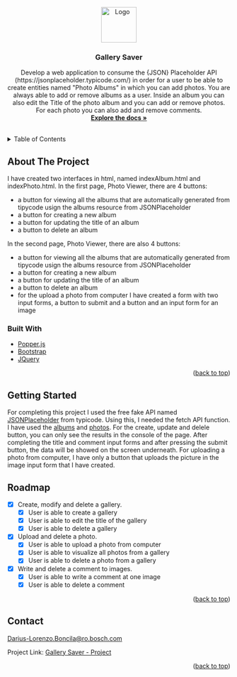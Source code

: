 <div id="top"></div>

<!-- PROJECT LOGO -->
<br />
<div align="center">
  <a href="https://bitbucket.org/swbs_academy/jsprojdb/src/master/">
    <img src="images/logo.png" alt="Logo" width="80" height="80">
  </a>

<h3 align="center">Gallery Saver</h3>

  <p align="center">
    Develop a web application to consume the {JSON} Placeholder API (https://jsonplaceholder.typicode.com/) in order for a user to be able to create entities named "Photo Albums" in which you can add photos. You are always able to add or remove albums as a user. Inside an album you can also edit the Title of the photo album and you can add or remove photos. For each photo you can also add and remove comments.
    <br />
    <a href="https://github.com/DariusLB/Best-README-Template/blob/db/AcademyProject"><strong>Explore the docs »</strong></a>
    <br />
    <br />
  </p>
</div>

<!-- TABLE OF CONTENTS -->
<details>
  <summary>Table of Contents</summary>
  <ol>
    <li>
      <a href="#about-the-project">About The Project</a>
      <ul>
        <li><a href="#built-with">Built With</a></li>
      </ul>
    </li>
    <li>
      <a href="#getting-started">Getting Started</a>
    </li>
    <li><a href="#roadmap">Roadmap</a></li>
    <li><a href="#contact">Contact</a></li>
  </ol>
</details>

<!-- ABOUT THE PROJECT -->
## About The Project

I have created two interfaces in html, named indexAlbum.html and indexPhoto.html. 
In the first page, Photo Viewer, there are 4 buttons:
  * a button for viewing all the albums that are automatically generated from tipycode usign the albums resource from JSONPlaceholder
  * a button for creating a new album
  * a button for updating the title of an album
  * a button to delete an album

In the second page, Photo Viewer, there are also 4 buttons:
  * a button for viewing all the albums that are automatically generated from tipycode usign the albums resource from JSONPlaceholder
  * a button for creating a new album
  * a button for updating the title of an album
  * a button to delete an album
  * for the upload a photo from computer I have created a form with two input forms, a button to submit and a button and an input form for an image

### Built With

* [Popper.js](https://cdnjs.com/libraries/popper.js/2.10.2)
* [Bootstrap](https://getbootstrap.com)
* [JQuery](https://jquery.com)

<p align="right">(<a href="#top">back to top</a>)</p>

<!-- GETTING STARTED -->
## Getting Started

For completing this project I used the free fake API named [JSONPlaceholder](https://jsonplaceholder.typicode.com/) from typicode. Using this, I needed the fetch API function. 
I have used the [albums](https://jsonplaceholder.typicode.com/albums) and [photos](https://jsonplaceholder.typicode.com/photos).
For the create, update and delele button, you can only see the results in the console of the page.
After completing the title and comment input forms and after pressing the submit button, the data will be showed on the screen underneath.
For uploading a photo from computer, I have only a button that uploads the picture in the image input form that I have created.

<!-- ROADMAP -->
## Roadmap

- [x] Create, modify and delete a gallery.
    - [x] User is able to create a gallery
    - [x] User is able to edit the title of the gallery
    - [x] User is able to delete a gallery

- [x] Upload and delete a photo.
    - [x] User is able to upload a photo from computer
    - [x] User is able to visualize all photos from a gallery
    - [x] User is able to delete a photo from a gallery

- [x] Write and delete a comment to images.
    - [x] User is able to write a comment at one image
    - [x] User is able to delete a comment

<p align="right">(<a href="#top">back to top</a>)</p>

<!-- CONTACT -->
## Contact

Darius-Lorenzo.Boncila@ro.bosch.com

Project Link: [Gallery Saver - Project](https://bitbucket.org/swbs_academy/jsprojdb/src/master/)

<p align="right">(<a href="#top">back to top</a>)</p>

<!-- MARKDOWN LINKS & IMAGES -->
<!-- https://www.markdownguide.org/basic-syntax/#reference-style-links -->
[contributors-shield]: https://img.shields.io/github/contributors/github_username/repo_name.svg?style=for-the-badge
[contributors-url]: https://github.com/github_username/repo_name/graphs/contributors
[forks-shield]: https://img.shields.io/github/forks/github_username/repo_name.svg?style=for-the-badge
[forks-url]: https://github.com/github_username/repo_name/network/members
[stars-shield]: https://img.shields.io/github/stars/github_username/repo_name.svg?style=for-the-badge
[stars-url]: https://github.com/github_username/repo_name/stargazers
[issues-shield]: https://img.shields.io/github/issues/github_username/repo_name.svg?style=for-the-badge
[issues-url]: https://github.com/github_username/repo_name/issues
[license-shield]: https://img.shields.io/github/license/github_username/repo_name.svg?style=for-the-badge
[license-url]: https://github.com/github_username/repo_name/blob/master/LICENSE.txt
[linkedin-shield]: https://img.shields.io/badge/-LinkedIn-black.svg?style=for-the-badge&logo=linkedin&colorB=555
[linkedin-url]: https://linkedin.com/in/linkedin_username
[product-screenshot]: images/screenshot.png
